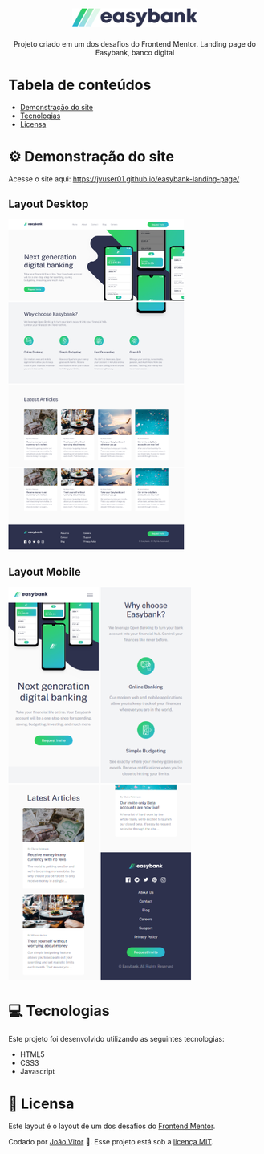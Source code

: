 <h1 align="center">
    <img src="assets/images/logo.svg" width="250px"/>
</h1>

<p align="center">Projeto criado em um dos desafios do Frontend Mentor. Landing page do Easybank, banco digital</p>

# Tabela de conteúdos

* [Demonstração do site](#gear-Demonstração-do-site)
* [Tecnologias](#computer-Tecnologias)
* [Licensa](#page_facing_up-Licensa)

# :gear: Demonstração do site

Acesse o site aqui: https://jvuser01.github.io/easybank-landing-page/

## Layout Desktop

<div>
    <img src="screenshots/layout-desktop-1.png" width="350px"/>
    <img src="screenshots/layout-desktop-2.png" width="350px"/>
    <img src="screenshots/layout-desktop-3.png" width="350px"/>
    <img src="screenshots/layout-desktop-4.png" width="350px"/>
</div>

## Layout Mobile

<div>
    <img src="screenshots/layout-mobile-1.png" width="180px"/>
    <img src="screenshots/layout-mobile-2.png" width="180px"/>
    <img src="screenshots/layout-mobile-3.png" width="180px"/>
    <img src="screenshots/layout-mobile-4.png" width="180px"/>
</div>

# :computer: Tecnologias

Este projeto foi desenvolvido utilizando as seguintes tecnologias:

* HTML5
* CSS3
* Javascript

# :page_facing_up: Licensa

Este layout é o layout de um dos desafios do [Frontend Mentor](https://www.frontendmentor.io/).

Codado por [João Vitor](https://github.com/JVUser01) :rocket:. Esse projeto está sob a [licença MIT](LICENSE.txt).